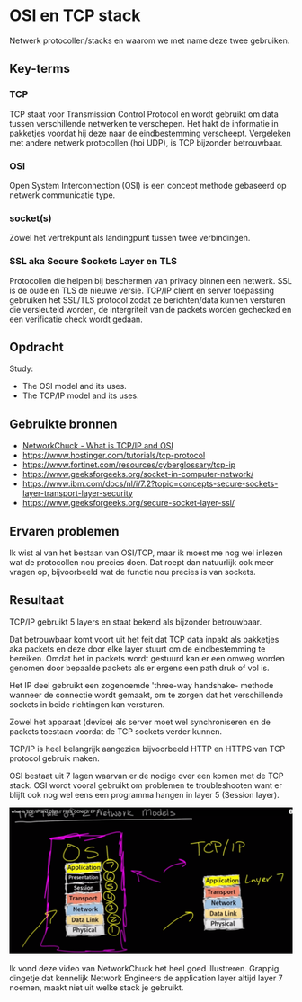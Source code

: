 # OSI en TCP stack
Netwerk protocollen/stacks en waarom we met name deze twee gebruiken.

## Key-terms

### **TCP**
TCP staat voor Transmission Control Protocol en wordt gebruikt om data tussen verschillende netwerken te verschepen.  Het hakt  de informatie in pakketjes voordat hij deze naar de eindbestemming verscheept. Vergeleken met andere netwerk protocollen (hoi UDP), is TCP bijzonder betrouwbaar. 

### **OSI**
Open System Interconnection (OSI) is een concept methode gebaseerd op netwerk communicatie type. 

### **socket(s)**
Zowel het vertrekpunt als landingpunt tussen twee verbindingen. 

### **SSL aka Secure Sockets Layer en TLS**
Protocollen die helpen bij beschermen van privacy binnen een netwerk. SSL is de oude en TLS de nieuwe versie. TCP/IP client en server toepassing gebruiken het SSL/TLS protocol zodat ze berichten/data kunnen versturen die versleuteld worden, de intergriteit van de packets worden gechecked en een verificatie check wordt gedaan. 

## Opdracht
Study:
- The OSI model and its uses.
- The TCP/IP model and its uses.


## Gebruikte bronnen
- [NetworkChuck - What is TCP/IP and OSI](https://www.youtube.com/watch?v=CRdL1PcherM)
- https://www.hostinger.com/tutorials/tcp-protocol
- https://www.fortinet.com/resources/cyberglossary/tcp-ip
- https://www.geeksforgeeks.org/socket-in-computer-network/
- https://www.ibm.com/docs/nl/i/7.2?topic=concepts-secure-sockets-layer-transport-layer-security
- https://www.geeksforgeeks.org/secure-socket-layer-ssl/



## Ervaren problemen
Ik wist al van het bestaan van OSI/TCP, maar ik moest me nog wel inlezen wat de protocollen nou precies doen. Dat roept dan natuurlijk ook meer vragen op, bijvoorbeeld wat de functie nou precies is van sockets.

## Resultaat
TCP/IP gebruikt 5 layers en staat bekend als bijzonder betrouwbaar.

Dat betrouwbaar komt voort uit het feit dat TCP data inpakt als  pakketjes aka packets en deze door elke layer stuurt om de eindbestemming te bereiken. Omdat het in packets wordt gestuurd kan er een omweg worden genomen door bepaalde packets als er ergens een path druk of vol is. 

Het IP deel gebruikt een zogenoemde 'three-way handshake- methode wanneer de connectie wordt gemaakt, om te zorgen dat het verschillende sockets in beide richtingen kan versturen. 

Zowel het apparaat (device) als server moet wel synchroniseren en de packets toestaan voordat de TCP sockets verder kunnen. 

TCP/IP is heel belangrijk aangezien bijvoorbeeld HTTP en HTTPS van TCP protocol gebruik maken. 

OSI bestaat uit 7 lagen waarvan er de nodige over een komen met de TCP stack. OSI wordt vooral gebruikt om problemen te troubleshooten want er blijft ook nog wel eens een programma hangen in layer 5 (Session layer). 

![networkchuck](../00_includes/NTW-01_osi%20stack_vs_tcp_stack.png) 

Ik vond deze video van NetworkChuck het heel goed illustreren. 
Grappig dingetje dat kennelijk Network Engineers de application layer altijd layer 7 noemen, maakt niet uit welke stack je gebruikt. 